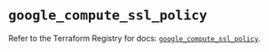 # `google_compute_ssl_policy`

Refer to the Terraform Registry for docs: [`google_compute_ssl_policy`](https://registry.terraform.io/providers/hashicorp/google/5.32.0/docs/resources/compute_ssl_policy).
